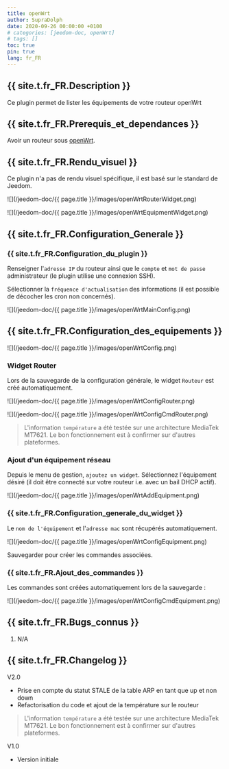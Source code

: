 ```yaml
---
title: openWrt
author: SupraDolph
date: 2020-09-26 00:00:00 +0100
# categories: [jeedom-doc, openWrt]
# tags: []
toc: true
pin: true
lang: fr_FR
---
```


## {{ site.t.fr_FR.Description }}

Ce plugin permet de lister les équipements de votre routeur openWrt

## {{ site.t.fr_FR.Prerequis_et_dependances }}

Avoir un routeur sous [openWrt](https://openwrt.org/).

## {{ site.t.fr_FR.Rendu_visuel }}

Ce plugin n'a pas de rendu visuel spécifique, il est basé sur le standard de Jeedom.

![](/jeedom-doc/{{ page.title }}/images/openWrtRouterWidget.png)

![](/jeedom-doc/{{ page.title }}/images/openWrtEquipmentWidget.png)

## {{ site.t.fr_FR.Configuration_Generale }}

### {{ site.t.fr_FR.Configuration_du_plugin }}

Renseigner l'`adresse IP` du routeur ainsi que le `compte` et `mot de passe` administrateur (le plugin utilise une connexion SSH).

Sélectionner la `fréquence d'actualisation` des informations (il est possible de décocher les cron non concernés).

![](/jeedom-doc/{{ page.title }}/images/openWrtMainConfig.png)

## {{ site.t.fr_FR.Configuration_des_equipements }}

![](/jeedom-doc/{{ page.title }}/images/openWrtConfig.png)

### Widget Router

Lors de la sauvegarde de la configuration générale, le widget `Routeur` est créé automatiquement.

![](/jeedom-doc/{{ page.title }}/images/openWrtConfigRouter.png)

![](/jeedom-doc/{{ page.title }}/images/openWrtConfigCmdRouter.png)

> L'information `température` a été testée sur une architecture MediaTek MT7621. Le bon fonctionnement est à confirmer sur d'autres plateformes.

### Ajout d'un équipement réseau

Depuis le menu de gestion, `ajoutez un widget`. Sélectionnez l'équipement désiré (il doit être connecté sur votre routeur i.e. avec un bail DHCP actif).

![](/jeedom-doc/{{ page.title }}/images/openWrtAddEquipment.png)

### {{ site.t.fr_FR.Configuration_generale_du_widget }}

Le `nom de l'équipement` et l'`adresse mac` sont récupérés automatiquement.

![](/jeedom-doc/{{ page.title }}/images/openWrtConfigEquipment.png)

Sauvegarder pour créer les commandes associées.

### {{ site.t.fr_FR.Ajout_des_commandes }}

Les commandes sont créées automatiquement lors de la sauvegarde :

![](/jeedom-doc/{{ page.title }}/images/openWrtConfigCmdEquipment.png)

## {{ site.t.fr_FR.Bugs_connus }}

1.  N/A

## {{ site.t.fr_FR.Changelog }}

V2.0

*   Prise en compte du statut STALE de la table ARP en tant que up et non down
*   Refactorisation du code et ajout de la température sur le routeur
> L'information `température` a été testée sur une architecture MediaTek MT7621. Le bon fonctionnement est à confirmer sur d'autres plateformes.

V1.0

*   Version initiale
